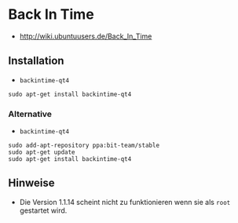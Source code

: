 # Back In Time

+   <http://wiki.ubuntuusers.de/Back_In_Time>



## Installation

+   `backintime-qt4`

<!---->

    sudo apt-get install backintime-qt4



### Alternative

+   `backintime-qt4`

<!---->

    sudo add-apt-repository ppa:bit-team/stable
    sudo apt-get update
    sudo apt-get install backintime-qt4



## Hinweise

+	Die Version 1.1.14 scheint nicht zu funktionieren wenn sie als `root` gestartet wird.

